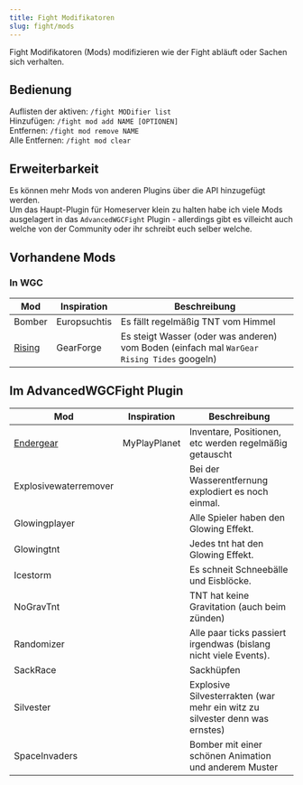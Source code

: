 ```yaml
---
title: Fight Modifikatoren
slug: fight/mods
---
```


Fight Modifikatoren (Mods) modifizieren wie der Fight abläuft oder Sachen sich
verhalten.  

## Bedienung

Auflisten der aktiven: `/fight MODifier list`  
Hinzufügen: `/fight mod add NAME [OPTIONEN]`  
Entfernen: `/fight mod remove NAME`  
Alle Entfernen: `/fight mod clear`

## Erweiterbarkeit

Es können mehr Mods von anderen Plugins über die API hinzugefügt werden.  
Um das Haupt-Plugin für Homeserver klein zu halten habe ich viele Mods
ausgelagert in das `AdvancedWGCFight` Plugin - allerdings gibt es villeicht
auch welche von der Community oder ihr schreibt euch selber welche.

## Vorhandene Mods

### In WGC

Mod        | Inspiration | Beschreibung
---------- | ----------- | ------------
Bomber     | Europsuchtis| Es fällt regelmäßig TNT vom Himmel
[Rising][] | GearForge   | Es steigt Wasser (oder was anderen) vom Boden (einfach mal `WarGear Rising Tides` googeln)

## Im AdvancedWGCFight Plugin

Mod          | Inspiration | Beschreibung
------------ | ----------- | ------------
[Endergear][]| MyPlayPlanet| Inventare, Positionen, etc werden regelmäßig getauscht
Explosivewaterremover|     | Bei der Wasserentfernung explodiert es noch einmal.
Glowingplayer|             | Alle Spieler haben den Glowing Effekt.
Glowingtnt   |             | Jedes tnt hat den Glowing Effekt.
Icestorm     |             | Es schneit Schneebälle und Eisblöcke.
NoGravTnt    |             | TNT hat keine Gravitation (auch beim zünden)
Randomizer   |             | Alle paar ticks passiert irgendwas (bislang nicht viele Events).
SackRace     |             | Sackhüpfen
Silvester    |             | Explosive Silvesterrakten (war mehr ein witz zu silvester denn was ernstes)
SpaceInvaders|             | Bomber mit einer schönen Animation und anderem Muster


[Endergear]: https://forum.myplayplanet.net/index.php?thread/3582-event-endergear-31-07-01-08
[Rising]: https://www.youtube.com/watch?v=x74tTuY-1iM
